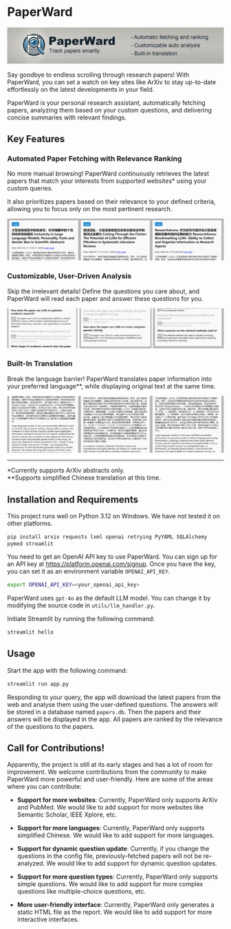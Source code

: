# PaperWard

![logo](docs/logo.png "logo")

Say goodbye to endless scrolling through research papers! With PaperWard, you can set a watch on key sites like ArXiv to stay up-to-date effortlessly on the latest developments in your field. 

PaperWard is your personal research assistant, automatically fetching papers, analyzing them based on your custom questions, and delivering concise summaries with relevant findings.


## Key Features

### Automated Paper Fetching with Relevance Ranking

No more manual browsing! PaperWard continuously retrieves the latest papers that match your interests from supported websites* using your custom queries. 

It also prioritizes papers based on their relevance to your defined criteria, allowing you to focus only on the most pertinent research.

![Automated Paper Fetching](docs/Screenshot_1.png "Automated Paper Fetching")


### Customizable, User-Driven Analysis

Skip the irrelevant details! Define the questions you care about, and PaperWard will read each paper and answer these questions for you.

![User-Driven Analysis](docs/Screenshot_2.png "User-Driven Analysis")

### Built-In Translation

Break the language barrier! PaperWard translates paper information into your preferred language**, while displaying original text at the same time.

![Translation](docs/Screenshot_3.png "Translation")

---

*Currently supports ArXiv abstracts only.  
**Supports simplified Chinese translation at this time.

## Installation and Requirements
This project runs well on Python 3.12 on Windows. We have not tested it on other platforms.
```
pip install arxiv requests lxml openai retrying PyYAML SQLAlchemy pymed streamlit
```

You need to get an OpenAI API key to use PaperWard. You can sign up for an API key at https://platform.openai.com/signup. Once you have the key, you can set it as an environment variable `OPENAI_API_KEY`.

```bash
export OPENAI_API_KEY=<your_openai_api_key>
```

PaperWard uses `gpt-4o` as the default LLM model. You can change it by modifying the source code in `utils/llm_handler.py`.

Initiate Streamlit by running the following command:

```bash
streamlit hello
```

## Usage

Start the app with the following command:

```bash
streamlit run app.py
```

Responding to your query, the app will download the latest papers from the web and analyse them using the user-defined questions. The answers will be stored in a database named `papers.db`. Then the papers and their answers will be displayed in the app. All papers are ranked by the relevance of the questions to the papers.


## Call for Contributions!

Apparently, the project is still at its early stages and has a lot of room for improvement. We welcome contributions from the community to make PaperWard more powerful and user-friendly. Here are some of the areas where you can contribute:

- **Support for more websites**: Currently, PaperWard only supports ArXiv and PubMed. We would like to add support for more websites like Semantic Scholar, IEEE Xplore, etc.

- **Support for more languages**: Currently, PaperWard only supports simplified Chinese. We would like to add support for more languages.

- **Support for dynamic question update**: Currently, if you change the questions in the config file, previously-fetched papers will not be re-analyzed. We would like to add support for dynamic question updates.

- **Support for more question types**: Currently, PaperWard only supports simple questions. We would like to add support for more complex questions like multiple-choice questions, etc.

- **More user-friendly interface**: Currently, PaperWard only generates a static HTML file as the report. We would like to add support for more interactive interfaces.
